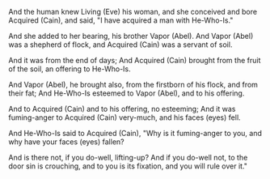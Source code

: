 And the human knew Living (Eve) his woman,
and she conceived and bore Acquired (Cain),
and said, "I have acquired a man with He-Who-Is."

And she added to her bearing, his brother Vapor (Abel).
And Vapor (Abel) was a shepherd of flock,
and Acquired (Cain) was a servant of soil.

And it was from the end of days;
And Acquired (Cain) brought from the fruit of the soil,
an offering to He-Who-Is.

And Vapor (Abel), he brought also, 
from the firstborn of his flock, and from their fat;
And He-Who-Is esteemed to Vapor (Abel), and to his offering.

And to Acquired (Cain) and to his offering, no esteeming;
And it was fuming-anger to Acquired (Cain) very-much, and his faces (eyes) fell.

And He-Who-Is said to Acquired (Cain),
"Why is it fuming-anger to you, and why have your faces (eyes) fallen?

And is there not, if you do-well, lifting-up?
And if you do-well not, to the door sin is crouching,
and to you is its fixation, and you will rule over it." 